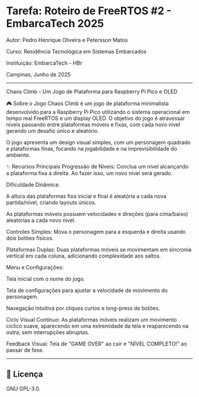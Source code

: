 
# Tarefa: Roteiro de FreeRTOS #2 - EmbarcaTech 2025

Autor: Pedro Henrique Oliveira e Petersson Matos

Curso: Residência Tecnológica em Sistemas Embarcados

Instituição: EmbarcaTech - HBr

Campinas, Junho de 2025

---

Chaos Climb - Um Jogo de Plataforma para Raspberry Pi Pico e OLED


🎮 Sobre o Jogo
Chaos Climb é um jogo de plataforma minimalista desenvolvido para a Raspberry Pi Pico utilizando o sistema operacional em tempo real FreeRTOS e um display OLED. O objetivo do jogo é atravessar níveis passando entre plataformas móveis e fixas, com cada novo nível gerando um desafio único e aleatório.

O jogo apresenta um design visual simples, com um personagem quadrado e plataformas finas, focando na jogabilidade e na imprevisibilidade do ambiente.

✨ Recursos Principais
Progressão de Níveis: Conclua um nível alcançando a plataforma fixa à direita. Ao fazer isso, um novo nível será gerado.

Dificuldade Dinâmica:

A altura das plataformas fixa inicial e final é aleatória a cada nova partida/nível, criando layouts únicos.

As plataformas móveis possuem velocidades e direções (para cima/baixo) aleatórias a cada novo nível.

Controles Simples: Mova o personagem para a esquerda e direita usando dois botões físicos.

Plataformas Duplas: Duas plataformas móveis se movimentam em sincronia vertical em cada coluna, adicionando complexidade aos saltos.

Menu e Configurações:

Tela inicial com o nome do jogo.

Tela de configurações para ajustar a velocidade de movimento do personagem.

Navegação intuitiva por cliques curtos e long-press de botões.

Ciclo Visual Contínuo: As plataformas móveis realizam um movimento cíclico suave, aparecendo em uma extremidade da tela e reaparecendo na outra, sem interrupções abruptas.

Feedback Visual: Tela de "GAME OVER" ao cair e "NÍVEL COMPLETO!" ao passar de fase.

---

## 📜 Licença
GNU GPL-3.0.
